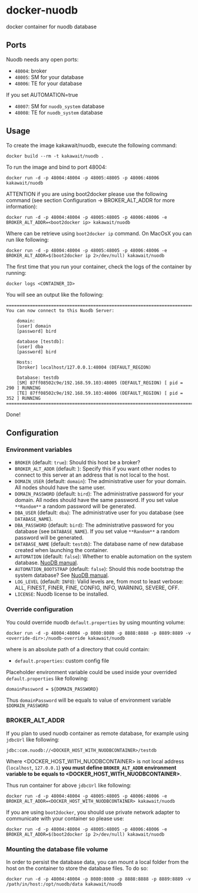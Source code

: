 docker-nuodb
============

docker container for nuodb database

Ports
-----

Nuodb needs any open ports:

- `48004`: broker
- `48005`: SM for your database
- `48006`: TE for your database

If you set AUTOMATION=true

- `48007`: SM for `nuodb_system` database
- `48008`: TE for `nuodb_system` database

Usage
-----

To create the image kakawait/nuodb, execute the following command:

    docker build --rm -t kakawait/nuodb .

To run the image and bind to port 48004:

    docker run -d -p 48004:48004 -p 48005:48005 -p 48006:48006 kakawait/nuodb

ATTENTION if you are using boot2docker please use the following command (see section Configuration -> BROKER_ALT_ADDR for more information):

    docker run -d -p 48004:48004 -p 48005:48005 -p 48006:48006 -e BROKER_ALT_ADDR=<boot2docker ip> kakawait/nuodb

Where <boot2docker ip> can be retrieve using `boot2docker ip` command. On MacOsX you can run like following:

    docker run -d -p 48004:48004 -p 48005:48005 -p 48006:48006 -e BROKER_ALT_ADDR=$(boot2docker ip 2>/dev/null) kakawait/nuodb

The first time that you run your container, check the logs of the container by running:

    docker logs <CONTAINER_ID>

You will see an output like the following:

    ========================================================================================
    You can now connect to this Nuodb Server:

        domain:
        [user] domain
        [password] bird

        database [testdb]:
        [user] dba
        [password] bird
        
        Hosts:
        [broker] localhost/127.0.0.1:48004 (DEFAULT_REGION)
        
        Database: testdb
        [SM] 87ff08502c9e/192.168.59.103:48005 (DEFAULT_REGION) [ pid = 290 ] RUNNING
        [TE] 87ff08502c9e/192.168.59.103:48006 (DEFAULT_REGION) [ pid = 352 ] RUNNING
    ========================================================================================

Done!

Configuration
-------------

### Environment variables

- `BROKER` (default: `true`): Should this host be a broker?
- `BROKER_ALT_ADDR` (default: <HOST IP>): Specify this if you want other nodes to connect to this server at an address that is not local to the host.
- `DOMAIN_USER` (default: `domain`): The administrative user for your domain. All nodes should have the same user.
- `DOMAIN_PASSWORD` (default: `bird`): The administrative password for your domain. All nodes should have the same password. If you set value `**Random**` a random password will be generated.
- `DBA_USER` (default: `dba`): The administrative user for you database (see `DATABASE_NAME`).
- `DBA_PASSWORD` (default: `bird`): The administrative password for you database (see `DATABASE_NAME`). If you set value `**Random**` a random password will be generated.
- `DATABASE_NAME` (default: `testdb`): The database name of new database created when launching the container.
- `AUTOMATION` (default: `false`): Whether to enable automation on the system database. [NuoDB manual](http://dev.nuodb.com).
- `AUTOMATION_BOOTSTRAP` (default: `false`): Should this node bootstrap the system database? See [NuoDB manual](http://dev.nuodb.com).
- `LOG_LEVEL` (default: `INFO`): Valid levels are, from most to least verbose: ALL, FINEST, FINER, FINE, CONFIG, INFO, WARNING, SEVERE, OFF.
- `LICENSE`: Nuodb license to be installed.

### Override configuration

You could override nuodb `default.properties` by using mounting volume:

    docker run -d -p 48004:48004 -p 8080:8080 -p 8888:8888 -p 8889:8889 -v <override-dir>:/nuodb-override kakawait/nuodb

where <override-dir> is an absolute path of a directory that could contain:

- `default.properties`: custom config file

Placeholder environment variable could be used inside your overrided `default.properties` like following:

    domainPassword = ${DOMAIN_PASSWORD}

Thus `domainPassword` will be equals to value of environment variable `$DOMAIN_PASSWORD`

### BROKER_ALT_ADDR

If you plan to used nuodb container as remote database, for example using `jdbcUrl` like following:

    jdbc:com.nuodb://<DOCKER_HOST_WITH_NUODBCONTAINER>/testdb

Where <DOCKER_HOST_WITH_NUODBCONTAINER> is not local address (`localhost`, `127.0.0.1`) **you must define `BROKER_ALT_ADDR` environment variable to be equals to <DOCKER_HOST_WITH_NUODBCONTAINER>**.

Thus run container for above `jdbcUrl` like following:

    docker run -d -p 48004:48004 -p 48005:48005 -p 48006:48006 -e BROKER_ALT_ADDR=<DOCKER_HOST_WITH_NUODBCONTAINER> kakawait/nuodb

If you are using `boot2docker`, you should use private network adapter to communicate with your container so please use:

    docker run -d -p 48004:48004 -p 48005:48005 -p 48006:48006 -e BROKER_ALT_ADDR=$(boot2docker ip 2>/dev/null) kakawait/nuodb

### Mounting the database file volume

In order to persist the database data, you can mount a local folder from the host on the container to store the database files. To do so:

    docker run -d -p 48004:48004 -p 8080:8080 -p 8888:8888 -p 8889:8889 -v /path/in/host:/opt/nuodb/data kakawait/nuodb